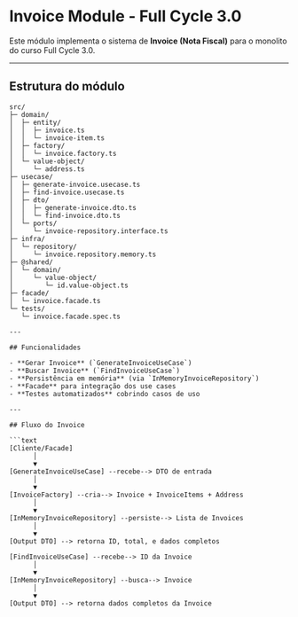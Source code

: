 # Invoice Module - Full Cycle 3.0

Este módulo implementa o sistema de **Invoice (Nota Fiscal)** para o monolito do curso Full Cycle 3.0.

---

## Estrutura do módulo

```text
src/
├─ domain/
│  ├─ entity/
│  │  ├─ invoice.ts
│  │  └─ invoice-item.ts
│  ├─ factory/
│  │  └─ invoice.factory.ts
│  └─ value-object/
│     └─ address.ts
├─ usecase/
│  ├─ generate-invoice.usecase.ts
│  ├─ find-invoice.usecase.ts
│  ├─ dto/
│  │  ├─ generate-invoice.dto.ts
│  │  └─ find-invoice.dto.ts
│  └─ ports/
│     └─ invoice-repository.interface.ts
├─ infra/
│  └─ repository/
│     └─ invoice.repository.memory.ts
├─ @shared/
│  └─ domain/
│     └─ value-object/
│        └─ id.value-object.ts
├─ facade/
│  └─ invoice.facade.ts
└─ tests/
   └─ invoice.facade.spec.ts

---

## Funcionalidades

- **Gerar Invoice** (`GenerateInvoiceUseCase`)
- **Buscar Invoice** (`FindInvoiceUseCase`)
- **Persistência em memória** (via `InMemoryInvoiceRepository`)
- **Facade** para integração dos use cases
- **Testes automatizados** cobrindo casos de uso

---

## Fluxo do Invoice

```text
[Cliente/Facade] 
      │
      ▼
[GenerateInvoiceUseCase] --recebe--> DTO de entrada
      │
      ▼
[InvoiceFactory] --cria--> Invoice + InvoiceItems + Address
      │
      ▼
[InMemoryInvoiceRepository] --persiste--> Lista de Invoices
      │
      ▼
[Output DTO] --> retorna ID, total, e dados completos

[FindInvoiceUseCase] --recebe--> ID da Invoice
      │
      ▼
[InMemoryInvoiceRepository] --busca--> Invoice
      │
      ▼
[Output DTO] --> retorna dados completos da Invoice

